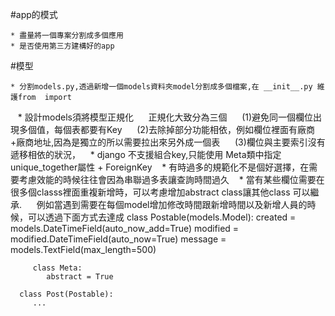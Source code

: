 
#app的模式

    * 盡量將一個專案分割成多個應用
    * 是否使用第三方建構好的app
    
#模型

    * 分割models.py,透過新增一個models資料夾model分割成多個檔案,在 __init__.py 維護from  import 
    * 設計models須將模型正規化
      正規化大致分為三個
      (1)避免同一個欄位出現多個值，每個表都要有Key
      (2)去除掉部分功能相依，例如欄位裡面有廠商+廠商地址,因為是獨立的所以需要拉出來另外成一個表
      (3)欄位與主要索引沒有遞移相依的狀況，
    * django 不支援組合key,只能使用 Meta類中指定unique_together屬性 + ForeignKey
    * 有時過多的規範化不是個好選擇，在需要考慮效能的時候往往會因為串聯過多表讓查詢時間過久
    * 當有某些欄位需要在很多個classs裡面重複新增時，可以考慮增加abstract class讓其他class 可以繼承.
      例如當遇到需要在每個model增加修改時間跟新增時間以及新增人員的時候，可以透過下面方式去達成
      class Postable(models.Model):
         created = models.DateTimeField(auto_now_add=True)
         modified = modified.DateTimeField(auto_now=True)
         message = models.TextField(max_length=500)

         class Meta:
            abstract = True

      class Post(Postable):
         ...
